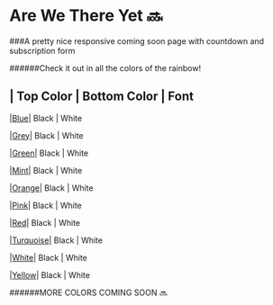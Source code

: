 Are We There Yet 🔜 
================

###A pretty nice responsive coming soon page with countdown and subscription form

######Check it out in all the colors of the rainbow!

| Top Color | Bottom Color | Font 
------------------------------------
|[Blue](http://htmlpreview.github.io/?https://github.com/roachhd/are-we-there-yet/blob/master/blue.html)| Black | White

|[Grey](http://htmlpreview.github.io/?https://github.com/roachhd/are-we-there-yet/blob/master/gray.html)| Black | White

|[Green](http://htmlpreview.github.io/?https://github.com/roachhd/are-we-there-yet/blob/master/green.html)| Black | White

|[Mint](http://htmlpreview.github.io/?https://github.com/roachhd/are-we-there-yet/blob/master/mint.html)| Black | White

|[Orange](http://htmlpreview.github.io/?https://github.com/roachhd/are-we-there-yet/blob/master/orange.html)| Black | White

|[Pink](http://htmlpreview.github.io/?https://github.com/roachhd/are-we-there-yet/blob/master/pink.html)| Black | White

|[Red](http://htmlpreview.github.io/?https://github.com/roachhd/are-we-there-yet/blob/master/red.html)| Black | White

|[Turquoise](http://htmlpreview.github.io/?https://github.com/roachhd/are-we-there-yet/blob/master/turquoise.html)| Black | White 

|[White](http://htmlpreview.github.io/?https://github.com/roachhd/are-we-there-yet/blob/master/white.html)| Black | White

|[Yellow](http://htmlpreview.github.io/?https://github.com/roachhd/are-we-there-yet/blob/master/yellow.html)| Black | White

######MORE COLORS COMING SOON 🔜





